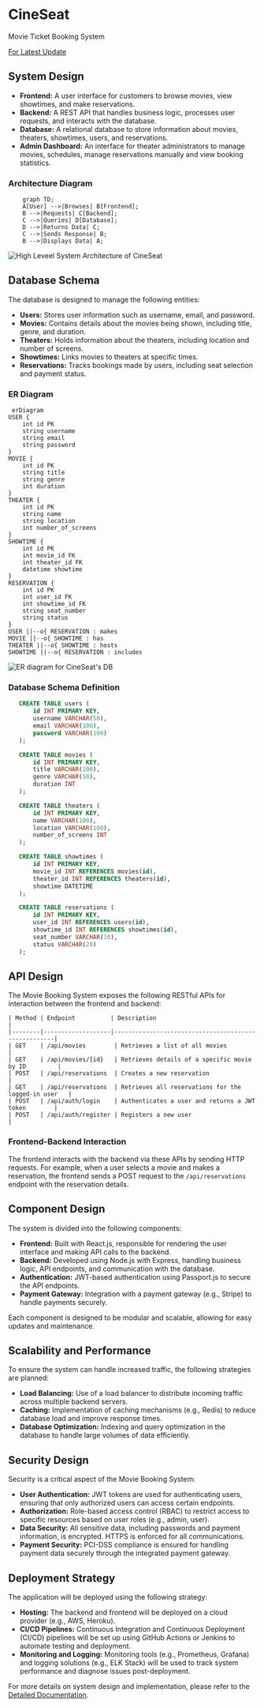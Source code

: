 # CineSeat
Movie Ticket Booking System

[For Latest Update](https://www.github.com/sakshamhooda/CineSeat)

## System Design

 - **Frontend:** A user interface for customers to browse movies, view showtimes, and make reservations.
 - **Backend:** A REST API that handles business logic, processes user requests, and interacts with the database.
 - **Database:** A relational database to store information about movies, theaters, showtimes, users, and reservations.
 - **Admin Dashboard:** An interface for theater administrators to manage movies, schedules, manage reservations manually and view booking statistics.

### Architecture Diagram

```mermaid
    graph TD;
    A[User] -->|Browses| B[Frontend];
    B -->|Requests| C[Backend];
    C -->|Queries| D[Database];
    D -->|Returns Data| C;
    C -->|Sends Response| B;
    B -->|Displays Data| A;
```

![High Leveel System Architecture of CineSeat](images/CineSeat_SystemArchitecture-2024-08-31-130640.png)

## Database Schema

The database is designed to manage the following entities:

- **Users:** Stores user information such as username, email, and password.
- **Movies:** Contains details about the movies being shown, including title, genre, and duration.
- **Theaters:** Holds information about the theaters, including location and number of screens.
- **Showtimes:** Links movies to theaters at specific times.
- **Reservations:** Tracks bookings made by users, including seat selection and payment status.

### ER Diagram

```mermaid
 erDiagram
USER {
    int id PK
    string username
    string email
    string password
}
MOVIE {
    int id PK
    string title
    string genre
    int duration
}
THEATER {
    int id PK
    string name
    string location
    int number_of_screens
}
SHOWTIME {
    int id PK
    int movie_id FK
    int theater_id FK
    datetime showtime
}
RESERVATION {
    int id PK
    int user_id FK
    int showtime_id FK
    string seat_number
    string status
}
USER ||--o{ RESERVATION : makes
MOVIE ||--o{ SHOWTIME : has
THEATER ||--o{ SHOWTIME : hosts
SHOWTIME ||--o{ RESERVATION : includes           
 ```
        
    
![ER diagram for CineSeat's DB](images/CineSeat_DB-ER_diagram-2024-08-31-131511.png)

### Database Schema Definition

 ```sql
    CREATE TABLE users (
        id INT PRIMARY KEY,
        username VARCHAR(50),
        email VARCHAR(100),
        password VARCHAR(100)
    );

    CREATE TABLE movies (
        id INT PRIMARY KEY,
        title VARCHAR(100),
        genre VARCHAR(50),
        duration INT
    );

    CREATE TABLE theaters (
        id INT PRIMARY KEY,
        name VARCHAR(100),
        location VARCHAR(100),
        number_of_screens INT
    );

    CREATE TABLE showtimes (
        id INT PRIMARY KEY,
        movie_id INT REFERENCES movies(id),
        theater_id INT REFERENCES theaters(id),
        showtime DATETIME
    );

    CREATE TABLE reservations (
        id INT PRIMARY KEY,
        user_id INT REFERENCES users(id),
        showtime_id INT REFERENCES showtimes(id),
        seat_number VARCHAR(10),
        status VARCHAR(20)
    );
```       

## API Design

The Movie Booking System exposes the following RESTful APIs for interaction between the frontend and backend:

    | Method | Endpoint          | Description                                         |
    |--------|-------------------|-----------------------------------------------------|
    | GET    | /api/movies        | Retrieves a list of all movies                      |
    | GET    | /api/movies/{id}   | Retrieves details of a specific movie by ID         |
    | POST   | /api/reservations  | Creates a new reservation                           |
    | GET    | /api/reservations  | Retrieves all reservations for the logged-in user   |
    | POST   | /api/auth/login    | Authenticates a user and returns a JWT token        |
    | POST   | /api/auth/register | Registers a new user                                |

### Frontend-Backend Interaction

The frontend interacts with the backend via these APIs by sending HTTP requests. For example, when a user selects a movie and makes a reservation, the frontend sends a POST request to the `/api/reservations` endpoint with the reservation details.

## Component Design

The system is divided into the following components:

- **Frontend:** Built with React.js, responsible for rendering the user interface and making API calls to the backend.
- **Backend:** Developed using Node.js with Express, handling business logic, API endpoints, and communication with the database.
- **Authentication:** JWT-based authentication using Passport.js to secure the API endpoints.
- **Payment Gateway:** Integration with a payment gateway (e.g., Stripe) to handle payments securely.

Each component is designed to be modular and scalable, allowing for easy updates and maintenance.

## Scalability and Performance

To ensure the system can handle increased traffic, the following strategies are planned:

- **Load Balancing:** Use of a load balancer to distribute incoming traffic across multiple backend servers.
- **Caching:** Implementation of caching mechanisms (e.g., Redis) to reduce database load and improve response times.
- **Database Optimization:** Indexing and query optimization in the database to handle large volumes of data efficiently.

## Security Design

Security is a critical aspect of the Movie Booking System:

- **User Authentication:** JWT tokens are used for authenticating users, ensuring that only authorized users can access certain endpoints.
- **Authorization:** Role-based access control (RBAC) to restrict access to specific resources based on user roles (e.g., admin, user).
- **Data Security:** All sensitive data, including passwords and payment information, is encrypted. HTTPS is enforced for all communications.
- **Payment Security:** PCI-DSS compliance is ensured for handling payment data securely through the integrated payment gateway.

## Deployment Strategy

The application will be deployed using the following strategy:

- **Hosting:** The backend and frontend will be deployed on a cloud provider (e.g., AWS, Heroku).
- **CI/CD Pipelines:** Continuous Integration and Continuous Deployment (CI/CD) pipelines will be set up using GitHub Actions or Jenkins to automate testing and deployment.
- **Monitoring and Logging:** Monitoring tools (e.g., Prometheus, Grafana) and logging solutions (e.g., ELK Stack) will be used to track system performance and diagnose issues post-deployment.




For more details on system design and implementation, please refer to the [Detailed Documentation](docs/detailed_documentation.md).
